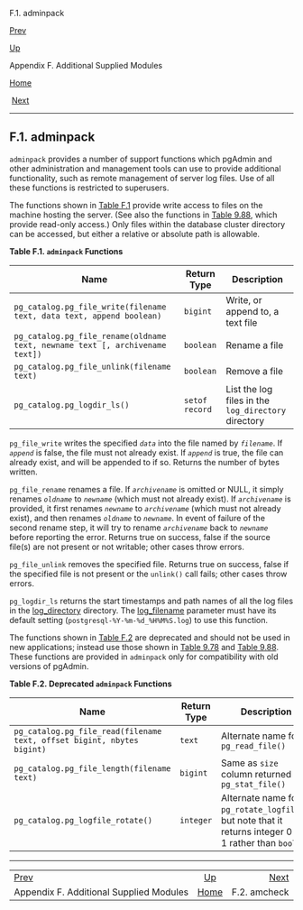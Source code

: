 <div class="navheader" data-xmlns="http://www.w3.org/TR/xhtml1/transitional">

F.1. adminpack

</div>

[Prev](contrib.html "Appendix F. Additional Supplied Modules") 

[Up](contrib.html "Appendix F. Additional Supplied Modules")

Appendix F. Additional Supplied Modules

[Home](index.html "PostgreSQL 10.3 Documentation")

 [Next](amcheck.html "F.2. amcheck")

-----

<div id="ADMINPACK" class="sect1">

<div class="titlepage">

<div>

<div>

## F.1. adminpack

</div>

</div>

</div>

<span id="id-1.11.7.10.2" class="indexterm"></span>

`adminpack` provides a number of support functions which
<span class="application">pgAdmin</span> and other administration and
management tools can use to provide additional functionality, such as
remote management of server log files. Use of all these functions is
restricted to superusers.

The functions shown in
[Table F.1](adminpack.html#FUNCTIONS-ADMINPACK-TABLE "Table F.1. adminpack Functions")
provide write access to files on the machine hosting the server. (See
also the functions in
[Table 9.88](functions-admin.html#FUNCTIONS-ADMIN-GENFILE-TABLE "Table 9.88. Generic File Access Functions"),
which provide read-only access.) Only files within the database cluster
directory can be accessed, but either a relative or absolute path is
allowable.

<div id="FUNCTIONS-ADMINPACK-TABLE" class="table">

**Table F.1. `adminpack`
Functions**

<div class="table-contents">

| Name                                                                         | Return Type    | Description                                         |
| ---------------------------------------------------------------------------- | -------------- | --------------------------------------------------- |
| `pg_catalog.pg_file_write(filename text, data text, append boolean)`         | `bigint`       | Write, or append to, a text file                    |
| `pg_catalog.pg_file_rename(oldname text, newname text [, archivename text])` | `boolean`      | Rename a file                                       |
| `pg_catalog.pg_file_unlink(filename text)`                                   | `boolean`      | Remove a file                                       |
| `pg_catalog.pg_logdir_ls()`                                                  | `setof record` | List the log files in the `log_directory` directory |

</div>

</div>

  
<span id="id-1.11.7.10.6" class="indexterm"></span>

`pg_file_write` writes the specified *`data`* into the file named by
*`filename`*. If *`append`* is false, the file must not already exist.
If *`append`* is true, the file can already exist, and will be appended
to if so. Returns the number of bytes written.

<span id="id-1.11.7.10.8" class="indexterm"></span>

`pg_file_rename` renames a file. If *`archivename`* is omitted or NULL,
it simply renames *`oldname`* to *`newname`* (which must not already
exist). If *`archivename`* is provided, it first renames *`newname`* to
*`archivename`* (which must not already exist), and then renames
*`oldname`* to *`newname`*. In event of failure of the second rename
step, it will try to rename *`archivename`* back to *`newname`* before
reporting the error. Returns true on success, false if the source
file(s) are not present or not writable; other cases throw errors.

<span id="id-1.11.7.10.10" class="indexterm"></span>

`pg_file_unlink` removes the specified file. Returns true on success,
false if the specified file is not present or the `unlink()` call fails;
other cases throw errors.

<span id="id-1.11.7.10.12" class="indexterm"></span>

`pg_logdir_ls` returns the start timestamps and path names of all the
log files in the
[log\_directory](runtime-config-logging.html#GUC-LOG-DIRECTORY)
directory. The
[log\_filename](runtime-config-logging.html#GUC-LOG-FILENAME) parameter
must have its default setting (`postgresql-%Y-%m-%d_%H%M%S.log`) to use
this function.

The functions shown in
[Table F.2](adminpack.html#FUNCTIONS-ADMINPACK-DEPRECATED-TABLE "Table F.2. Deprecated adminpack Functions")
are deprecated and should not be used in new applications; instead use
those shown in
[Table 9.78](functions-admin.html#FUNCTIONS-ADMIN-SIGNAL-TABLE "Table 9.78. Server Signaling Functions")
and
[Table 9.88](functions-admin.html#FUNCTIONS-ADMIN-GENFILE-TABLE "Table 9.88. Generic File Access Functions").
These functions are provided in `adminpack` only for compatibility with
old versions of <span class="application">pgAdmin</span>.

<div id="FUNCTIONS-ADMINPACK-DEPRECATED-TABLE" class="table">

**Table F.2. Deprecated `adminpack`
Functions**

<div class="table-contents">

| Name                                                                   | Return Type | Description                                                                                             |
| ---------------------------------------------------------------------- | ----------- | ------------------------------------------------------------------------------------------------------- |
| `pg_catalog.pg_file_read(filename text, offset bigint, nbytes bigint)` | `text`      | Alternate name for `pg_read_file()`                                                                     |
| `pg_catalog.pg_file_length(filename text)`                             | `bigint`    | Same as `size` column returned by `pg_stat_file()`                                                      |
| `pg_catalog.pg_logfile_rotate()`                                       | `integer`   | Alternate name for `pg_rotate_logfile()`, but note that it returns integer 0 or 1 rather than `boolean` |

</div>

</div>

  

</div>

<div class="navfooter">

-----

|                                         |                    |                      |
| :-------------------------------------- | :----------------: | -------------------: |
| [Prev](contrib.html)                    | [Up](contrib.html) | [Next](amcheck.html) |
| Appendix F. Additional Supplied Modules | [Home](index.html) |         F.2. amcheck |

</div>
